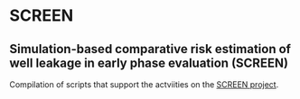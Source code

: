 # SCREEN
## Simulation-based comparative risk estimation of well leakage in early phase evaluation (SCREEN)

Compilation of scripts that support the actviities on the <a href="https://colab.equinor.com/technologies/4FAAF5BD-19C3-46A3-ACB6-5D38DD2C7A89/summary" target="_blank">SCREEN project</a>.
